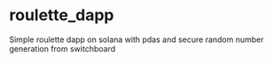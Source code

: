 # roulette_dapp
Simple roulette dapp on solana with pdas and secure random number generation from switchboard
